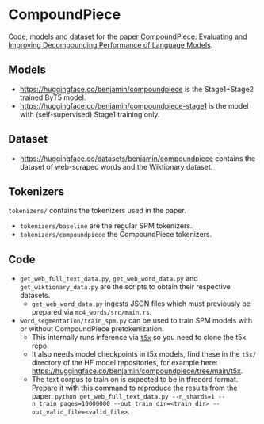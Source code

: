 # CompoundPiece

Code, models and dataset for the paper [CompoundPiece: Evaluating and Improving Decompounding Performance of Language Models](https://arxiv.org/abs/2305.14214).

## Models

- https://huggingface.co/benjamin/compoundpiece is the Stage1+Stage2 trained ByT5 model.
- https://huggingface.co/benjamin/compoundpiece-stage1 is the model with (self-supervised) Stage1 training only.

## Dataset

- https://huggingface.co/datasets/benjamin/compoundpiece contains the dataset of web-scraped words and the Wiktionary dataset.

## Tokenizers

`tokenizers/` contains the tokenizers used in the paper.
  - `tokenizers/baseline` are the regular SPM tokenizers.
  - `tokenizers/compoundpiece` the CompoundPiece tokenizers.

## Code

- `get_web_full_text_data.py`, `get_web_word_data.py` and `get_wiktionary_data.py` are the scripts to obtain their respective datasets.
  - `get_web_word_data.py` ingests JSON files which must previously be prepared via `mc4_words/src/main.rs`.
- `word_segmentation/train_spm.py` can be used to train SPM models with or without CompoundPiece pretokenization.
  - This internally runs inference via [`t5x`](https://github.com/google-research/t5x) so you need to clone the t5x repo.
  - It also needs model checkpoints in t5x models, find these in the `t5x/` directory of the HF model repositories, for example here: https://huggingface.co/benjamin/compoundpiece/tree/main/t5x.
  - The text corpus to train on is expected to be in tfrecord format. Prepare it with this command to reproduce the results from the paper: `python get_web_full_text_data.py --n_shards=1 --n_train_pages=10000000 --out_train_dir=<train_dir> --out_valid_file=<valid_file>`.
